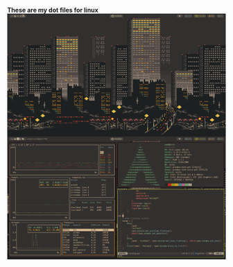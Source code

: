 **These are my dot files for linux**
![alt text](https://github.com/username-08/dot_files/blob/main/screenshot.png?raw=true)
